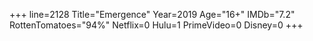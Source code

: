 +++
line=2128
Title="Emergence"
Year=2019
Age="16+"
IMDb="7.2"
RottenTomatoes="94%"
Netflix=0
Hulu=1
PrimeVideo=0
Disney=0
+++

